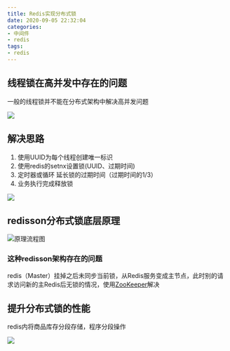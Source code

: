 ```yaml
---
title: Redis实现分布式锁
date: 2020-09-05 22:32:04
categories:
- 中间件
- redis
tags:
- redis
---
```

## 线程锁在高并发中存在的问题

一般的线程锁并不能在分布式架构中解决高并发问题

![](20200904214328159922700848252.png)

## 解决思路

1. 使用UUID为每个线程创建唯一标识
2. 使用redis的setnx设置锁(UUID、过期时间)
3. 定时器或循环 延长锁的过期时间（过期时间的1/3）
4. 业务执行完成释放锁

![](20200904220034159922803443492.png)

## redisson分布式锁底层原理

![原理流程图](20200904205428159922406833844.png)

### 这种redisson架构存在的问题

redis（Master）挂掉之后未同步当前锁，从Redis服务变成主节点，此时别的请求访问新的主Redis后无锁的情况，使用[ZooKeeper](http://blog.ymkj8.com/?id=9 "ZooKeeper")解决

## 提升分布式锁的性能

redis内将商品库存分段存储，程序分段操作

![](20200904220403159922824352423.png)

